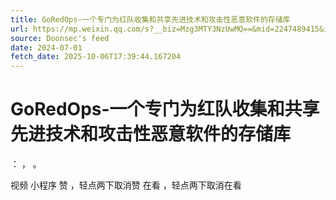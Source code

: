 ```yaml
---
title: GoRedOps-一个专门为红队收集和共享先进技术和攻击性恶意软件的存储库
url: https://mp.weixin.qq.com/s?__biz=Mzg3MTY3NzUwMQ==&mid=2247489415&idx=1&sn=b2aed33df4888af6392036905af1f4b1
source: Doonsec's feed
date: 2024-07-01
fetch_date: 2025-10-06T17:39:44.167204
---
```


# GoRedOps-一个专门为红队收集和共享先进技术和攻击性恶意软件的存储库

：
，
。

视频
小程序
赞
，轻点两下取消赞
在看
，轻点两下取消在看